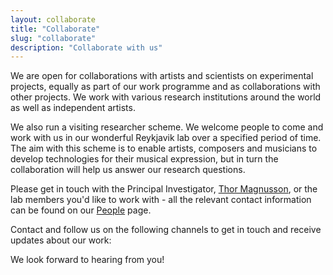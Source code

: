 ```yaml
---
layout: collaborate
title: "Collaborate"
slug: "collaborate"
description: "Collaborate with us"
---
```


<script>
    import ContactIconRow from '../components/Stationery/ContactIconRow.svelte'
</script>

We are open for collaborations with artists and scientists on experimental projects, equally as part of our work programme and as collaborations with other projects. We work with various research institutions around the world as well as independent artists. 

We also run a visiting researcher scheme. We welcome people to come and work with us in our wonderful Reykjavik lab over a specified period of time. The aim with this scheme is to enable artists, composers and musicians to develop technologies for their musical expression, but in turn the collaboration will help us answer our research questions. 

Please get in touch with the Principal Investigator, [Thor Magnusson](/people#thor-magnusson), or the lab members you'd like to work with - all the relevant contact information can be found on our <a href="/people">People</a> page.

Contact and follow us on the following channels to get in touch and receive updates about our work:

<ContactIconRow/>

We look forward to hearing from you!
